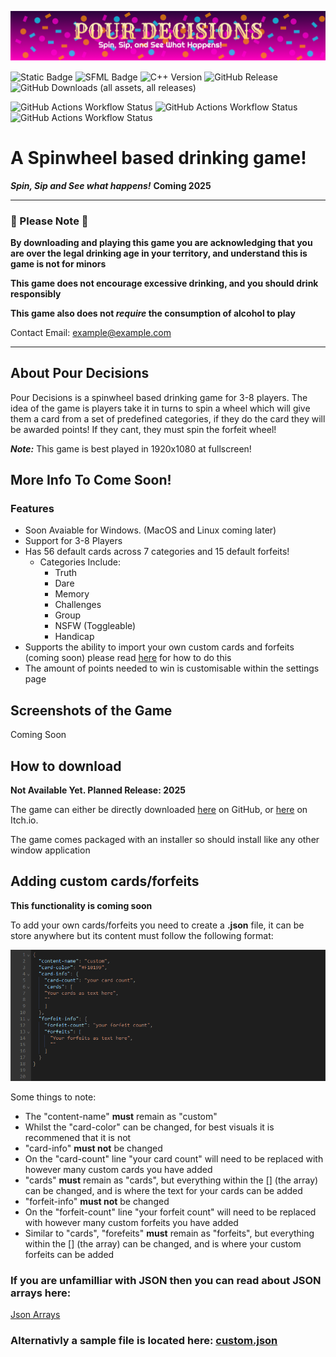 ﻿![Pour Decisions Banner](https://raw.githubusercontent.com/Harry-Skerritt/test/refs/heads/main/pd_github_banner.png)

![Static Badge](https://img.shields.io/badge/in_development-green)
![SFML Badge](https://img.shields.io/badge/Built_with-SFML-%238CC445?style=flat&logo=SFML&logoColor=%238CC445)
![C++ Version](https://img.shields.io/badge/C++-17-blue.svg?style=flat&logo=c%2B%2B)
![GitHub Release](https://img.shields.io/github/v/release/Harry-Skerritt/PourDecisions)
![GitHub Downloads (all assets, all releases)](https://img.shields.io/github/downloads/Harry-Skerritt/PourDecisions/total)

![GitHub Actions Workflow Status](https://img.shields.io/github/actions/workflow/status/Harry-Skerritt/PourDecisions/ci-windows.yml?label=Windows)
![GitHub Actions Workflow Status](https://img.shields.io/github/actions/workflow/status/Harry-Skerritt/PourDecisions/ci-linux.yml?label=Linux)
![GitHub Actions Workflow Status](https://img.shields.io/github/actions/workflow/status/Harry-Skerritt/PourDecisions/ci-macos.yml?label=MacOS)


# A Spinwheel based drinking game!
***Spin, Sip and See what happens!***
**Coming 2025**

--- 

### **🔞 Please Note 🔞** 

**By downloading and playing this game you are acknowledging that you are over the legal drinking age in your territory, and understand this is game is not for minors**

**This game does not encourage excessive drinking, and you should drink responsibly**

**This game also does not *require* the consumption of alcohol to play**

Contact Email: example@example.com

---

## About Pour Decisions
Pour Decisions is a spinwheel based drinking game for 3-8 players. The idea of the game is players take it in turns to spin a wheel which will give them a card from a set of predefined categories, if they do the card they will be awarded points! If they cant, they must spin the forfeit wheel!

***Note:*** This game is best played in 1920x1080 at fullscreen!

## More Info To Come Soon!

### Features
- Soon Avaiable for Windows. (MacOS and Linux coming later)
- Support for 3-8 Players
- Has 56 default cards across 7 categories and 15 default forfeits!
	- Categories Include:
		- Truth
		- Dare
		- Memory
		- Challenges
		- Group
		- NSFW (Toggleable)
		- Handicap
- Supports the ability to import your own custom cards and forfeits (coming soon) please read [here](https://github.com/Harry-Skerritt/PourDecisions/tree/dev?tab=readme-ov-file#adding-custom-cardsforfeits) for how to do this
- The amount of points needed to win is customisable within the settings page

## Screenshots of the Game
Coming Soon

## How to download
**Not Available Yet. Planned Release: 2025**

The game can either be directly downloaded [here]() on GitHub, or [here](https://harry-skerritt.itch.io/pour-decisions) on Itch.io.

The game comes packaged with an installer so should install like any other window application



## Adding custom cards/forfeits
**This functionality is coming soon**

To add your own cards/forfeits you need to create a **.json** file, it can be store anywhere but its content must follow the following format:

![Custom JSON Format](https://raw.githubusercontent.com/Harry-Skerritt/test/refs/heads/main/image.png)

Some things to note:
- The "content-name" **must** remain as "custom"
- Whilst the "card-color" can be changed, for best visuals it is recommened that it is not
- "card-info" **must not** be changed
- On the "card-count" line "your card count" will need to be replaced with however many custom cards you have added
- "cards" **must** remain as "cards", but everything within the [] (the array) can be changed, and is where the text for your cards can be added
- "forfeit-info" **must not** be changed
- On the "forfeit-count" line "your forfeit count" will need to be replaced with however many custom forfeits you have added
- Similar to "cards", "forefeits" **must** remain as "forfeits", but everything within the [] (the array) can be changed, and is where your custom forfeits can be added

### If you are unfamilliar with JSON then you can read about JSON arrays here: 
[Json Arrays](https://www.microfocus.com/documentation/silk-performer/205/en/silkperformer-205-webhelp-en/GUID-0847DE13-2A2F-44F2-A6E7-214CD703BF84.html)

### Alternativly a sample file is located here: [custom.json](https://github.com/Harry-Skerritt/PourDecisions/blob/dev/custom.json)
 


